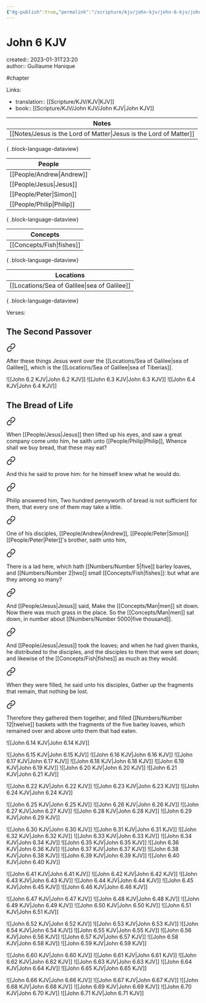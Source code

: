 ```yaml
---
{"dg-publish":true,"permalink":"/scripture/kjv/john-kjv/john-6-kjv/john-6-kjv/"}
---
```



# John 6 KJV

created:: 2023-01-31T23:20  
author:: Guillaume Hanique

#chapter

Links:

- translation:: [[Scripture/KJV/KJV\|KJV]]
- book:: [[Scripture/KJV/John KJV/John KJV\|John KJV]]

| Notes                                                                 |
| --------------------------------------------------------------------- |
| [[Notes/Jesus is the Lord of Matter\|Jesus is the Lord of Matter]] |

{ .block-language-dataview}

| People                       |
| ---------------------------- |
| [[People/Andrew\|Andrew]] |
| [[People/Jesus\|Jesus]]   |
| [[People/Peter\|Simon]]   |
| [[People/Philip\|Philip]] |

{ .block-language-dataview}

| Concepts                     |
| ---------------------------- |
| [[Concepts/Fish\|fishes]] |

{ .block-language-dataview}

| Locations                                       |
| ----------------------------------------------- |
| [[Locations/Sea of Galilee\|sea of Galilee]] |

{ .block-language-dataview}

Verses:

## The Second Passover


<div class="transclusion internal-embed is-loaded"><a class="markdown-embed-link" href="/scripture/kjv/john-kjv/john-6-kjv/john-6-1-kjv/" aria-label="Open link"><svg xmlns="http://www.w3.org/2000/svg" width="24" height="24" viewBox="0 0 24 24" fill="none" stroke="currentColor" stroke-width="2" stroke-linecap="round" stroke-linejoin="round" class="svg-icon lucide-link"><path d="M10 13a5 5 0 0 0 7.54.54l3-3a5 5 0 0 0-7.07-7.07l-1.72 1.71"></path><path d="M14 11a5 5 0 0 0-7.54-.54l-3 3a5 5 0 0 0 7.07 7.07l1.71-1.71"></path></svg></a><div class="markdown-embed">



After these things Jesus went over the [[Locations/Sea of Galilee\|sea of Galilee]], which is the [[Locations/Sea of Galilee\|sea of Tiberias]].

</div></div>

![[John 6.2 KJV\|John 6.2 KJV]]
![[John 6.3 KJV\|John 6.3 KJV]]
![[John 6.4 KJV\|John 6.4 KJV]]

## The Bread of Life


<div class="transclusion internal-embed is-loaded"><a class="markdown-embed-link" href="/scripture/kjv/john-kjv/john-6-kjv/john-6-5-kjv/" aria-label="Open link"><svg xmlns="http://www.w3.org/2000/svg" width="24" height="24" viewBox="0 0 24 24" fill="none" stroke="currentColor" stroke-width="2" stroke-linecap="round" stroke-linejoin="round" class="svg-icon lucide-link"><path d="M10 13a5 5 0 0 0 7.54.54l3-3a5 5 0 0 0-7.07-7.07l-1.72 1.71"></path><path d="M14 11a5 5 0 0 0-7.54-.54l-3 3a5 5 0 0 0 7.07 7.07l1.71-1.71"></path></svg></a><div class="markdown-embed">



When [[People/Jesus\|Jesus]] then lifted up his eyes, and saw a great company come unto him, he saith unto [[People/Philip\|Philip]], Whence shall we buy bread, that these may eat?


</div></div>


<div class="transclusion internal-embed is-loaded"><a class="markdown-embed-link" href="/scripture/kjv/john-kjv/john-6-kjv/john-6-6-kjv/" aria-label="Open link"><svg xmlns="http://www.w3.org/2000/svg" width="24" height="24" viewBox="0 0 24 24" fill="none" stroke="currentColor" stroke-width="2" stroke-linecap="round" stroke-linejoin="round" class="svg-icon lucide-link"><path d="M10 13a5 5 0 0 0 7.54.54l3-3a5 5 0 0 0-7.07-7.07l-1.72 1.71"></path><path d="M14 11a5 5 0 0 0-7.54-.54l-3 3a5 5 0 0 0 7.07 7.07l1.71-1.71"></path></svg></a><div class="markdown-embed">



And this he said to prove him: for he himself knew what he would do.


</div></div>


<div class="transclusion internal-embed is-loaded"><a class="markdown-embed-link" href="/scripture/kjv/john-kjv/john-6-kjv/john-6-7-kjv/" aria-label="Open link"><svg xmlns="http://www.w3.org/2000/svg" width="24" height="24" viewBox="0 0 24 24" fill="none" stroke="currentColor" stroke-width="2" stroke-linecap="round" stroke-linejoin="round" class="svg-icon lucide-link"><path d="M10 13a5 5 0 0 0 7.54.54l3-3a5 5 0 0 0-7.07-7.07l-1.72 1.71"></path><path d="M14 11a5 5 0 0 0-7.54-.54l-3 3a5 5 0 0 0 7.07 7.07l1.71-1.71"></path></svg></a><div class="markdown-embed">



Philip answered him, Two hundred pennyworth of bread is not sufficient for them, that every one of them may take a little.


</div></div>


<div class="transclusion internal-embed is-loaded"><a class="markdown-embed-link" href="/scripture/kjv/john-kjv/john-6-kjv/john-6-8-kjv/" aria-label="Open link"><svg xmlns="http://www.w3.org/2000/svg" width="24" height="24" viewBox="0 0 24 24" fill="none" stroke="currentColor" stroke-width="2" stroke-linecap="round" stroke-linejoin="round" class="svg-icon lucide-link"><path d="M10 13a5 5 0 0 0 7.54.54l3-3a5 5 0 0 0-7.07-7.07l-1.72 1.71"></path><path d="M14 11a5 5 0 0 0-7.54-.54l-3 3a5 5 0 0 0 7.07 7.07l1.71-1.71"></path></svg></a><div class="markdown-embed">



One of his disciples, [[People/Andrew\|Andrew]], [[People/Peter\|Simon]] [[People/Peter\|Peter]]'s brother, saith unto him,


</div></div>


<div class="transclusion internal-embed is-loaded"><a class="markdown-embed-link" href="/scripture/kjv/john-kjv/john-6-kjv/john-6-9-kjv/" aria-label="Open link"><svg xmlns="http://www.w3.org/2000/svg" width="24" height="24" viewBox="0 0 24 24" fill="none" stroke="currentColor" stroke-width="2" stroke-linecap="round" stroke-linejoin="round" class="svg-icon lucide-link"><path d="M10 13a5 5 0 0 0 7.54.54l3-3a5 5 0 0 0-7.07-7.07l-1.72 1.71"></path><path d="M14 11a5 5 0 0 0-7.54-.54l-3 3a5 5 0 0 0 7.07 7.07l1.71-1.71"></path></svg></a><div class="markdown-embed">



There is a lad here, which hath [[Numbers/Number 5\|five]] barley loaves, and [[Numbers/Number 2\|two]] small [[Concepts/Fish\|fishes]]: but what are they among so many?


</div></div>


<div class="transclusion internal-embed is-loaded"><a class="markdown-embed-link" href="/scripture/kjv/john-kjv/john-6-kjv/john-6-10-kjv/" aria-label="Open link"><svg xmlns="http://www.w3.org/2000/svg" width="24" height="24" viewBox="0 0 24 24" fill="none" stroke="currentColor" stroke-width="2" stroke-linecap="round" stroke-linejoin="round" class="svg-icon lucide-link"><path d="M10 13a5 5 0 0 0 7.54.54l3-3a5 5 0 0 0-7.07-7.07l-1.72 1.71"></path><path d="M14 11a5 5 0 0 0-7.54-.54l-3 3a5 5 0 0 0 7.07 7.07l1.71-1.71"></path></svg></a><div class="markdown-embed">



And [[People/Jesus\|Jesus]] said, Make the [[Concepts/Man\|men]] sit down. Now there was much grass in the place. So the [[Concepts/Man\|men]] sat down, in number about [[Numbers/Number 5000\|five thousand]].


</div></div>


<div class="transclusion internal-embed is-loaded"><a class="markdown-embed-link" href="/scripture/kjv/john-kjv/john-6-kjv/john-6-11-kjv/" aria-label="Open link"><svg xmlns="http://www.w3.org/2000/svg" width="24" height="24" viewBox="0 0 24 24" fill="none" stroke="currentColor" stroke-width="2" stroke-linecap="round" stroke-linejoin="round" class="svg-icon lucide-link"><path d="M10 13a5 5 0 0 0 7.54.54l3-3a5 5 0 0 0-7.07-7.07l-1.72 1.71"></path><path d="M14 11a5 5 0 0 0-7.54-.54l-3 3a5 5 0 0 0 7.07 7.07l1.71-1.71"></path></svg></a><div class="markdown-embed">



And [[People/Jesus\|Jesus]] took the loaves; and when he had given thanks, he distributed to the disciples, and the disciples to them that were set down; and likewise of the [[Concepts/Fish\|fishes]] as much as they would.


</div></div>


<div class="transclusion internal-embed is-loaded"><a class="markdown-embed-link" href="/scripture/kjv/john-kjv/john-6-kjv/john-6-12-kjv/" aria-label="Open link"><svg xmlns="http://www.w3.org/2000/svg" width="24" height="24" viewBox="0 0 24 24" fill="none" stroke="currentColor" stroke-width="2" stroke-linecap="round" stroke-linejoin="round" class="svg-icon lucide-link"><path d="M10 13a5 5 0 0 0 7.54.54l3-3a5 5 0 0 0-7.07-7.07l-1.72 1.71"></path><path d="M14 11a5 5 0 0 0-7.54-.54l-3 3a5 5 0 0 0 7.07 7.07l1.71-1.71"></path></svg></a><div class="markdown-embed">



When they were filled, he said unto his disciples, Gather up the fragments that remain, that nothing be lost.


</div></div>


<div class="transclusion internal-embed is-loaded"><a class="markdown-embed-link" href="/scripture/kjv/john-kjv/john-6-kjv/john-6-13-kjv/" aria-label="Open link"><svg xmlns="http://www.w3.org/2000/svg" width="24" height="24" viewBox="0 0 24 24" fill="none" stroke="currentColor" stroke-width="2" stroke-linecap="round" stroke-linejoin="round" class="svg-icon lucide-link"><path d="M10 13a5 5 0 0 0 7.54.54l3-3a5 5 0 0 0-7.07-7.07l-1.72 1.71"></path><path d="M14 11a5 5 0 0 0-7.54-.54l-3 3a5 5 0 0 0 7.07 7.07l1.71-1.71"></path></svg></a><div class="markdown-embed">



Therefore they gathered them together, and filled [[Numbers/Number 12\|twelve]] baskets with the fragments of the five barley loaves, which remained over and above unto them that had eaten.


</div></div>

![[John 6.14 KJV\|John 6.14 KJV]]

![[John 6.15 KJV\|John 6.15 KJV]]
![[John 6.16 KJV\|John 6.16 KJV]]
![[John 6.17 KJV\|John 6.17 KJV]]
![[John 6.18 KJV\|John 6.18 KJV]]
![[John 6.19 KJV\|John 6.19 KJV]]
![[John 6.20 KJV\|John 6.20 KJV]]
![[John 6.21 KJV\|John 6.21 KJV]]

![[John 6.22 KJV\|John 6.22 KJV]]
![[John 6.23 KJV\|John 6.23 KJV]]
![[John 6.24 KJV\|John 6.24 KJV]]

![[John 6.25 KJV\|John 6.25 KJV]]
![[John 6.26 KJV\|John 6.26 KJV]]
![[John 6.27 KJV\|John 6.27 KJV]]
![[John 6.28 KJV\|John 6.28 KJV]]
![[John 6.29 KJV\|John 6.29 KJV]]

![[John 6.30 KJV\|John 6.30 KJV]]
![[John 6.31 KJV\|John 6.31 KJV]]
![[John 6.32 KJV\|John 6.32 KJV]]
![[John 6.33 KJV\|John 6.33 KJV]]
![[John 6.34 KJV\|John 6.34 KJV]]
![[John 6.35 KJV\|John 6.35 KJV]]
![[John 6.36 KJV\|John 6.36 KJV]]
![[John 6.37 KJV\|John 6.37 KJV]]
![[John 6.38 KJV\|John 6.38 KJV]]
![[John 6.39 KJV\|John 6.39 KJV]]
![[John 6.40 KJV\|John 6.40 KJV]]

![[John 6.41 KJV\|John 6.41 KJV]]
![[John 6.42 KJV\|John 6.42 KJV]]
![[John 6.43 KJV\|John 6.43 KJV]]
![[John 6.44 KJV\|John 6.44 KJV]]
![[John 6.45 KJV\|John 6.45 KJV]]
![[John 6.46 KJV\|John 6.46 KJV]]

![[John 6.47 KJV\|John 6.47 KJV]]
![[John 6.48 KJV\|John 6.48 KJV]]
![[John 6.49 KJV\|John 6.49 KJV]]
![[John 6.50 KJV\|John 6.50 KJV]]
![[John 6.51 KJV\|John 6.51 KJV]]

![[John 6.52 KJV\|John 6.52 KJV]]
![[John 6.53 KJV\|John 6.53 KJV]]
![[John 6.54 KJV\|John 6.54 KJV]]
![[John 6.55 KJV\|John 6.55 KJV]]
![[John 6.56 KJV\|John 6.56 KJV]]
![[John 6.57 KJV\|John 6.57 KJV]]
![[John 6.58 KJV\|John 6.58 KJV]]
![[John 6.59 KJV\|John 6.59 KJV]]

![[John 6.60 KJV\|John 6.60 KJV]]
![[John 6.61 KJV\|John 6.61 KJV]]
![[John 6.62 KJV\|John 6.62 KJV]]
![[John 6.63 KJV\|John 6.63 KJV]]
![[John 6.64 KJV\|John 6.64 KJV]]
![[John 6.65 KJV\|John 6.65 KJV]]

![[John 6.66 KJV\|John 6.66 KJV]]
![[John 6.67 KJV\|John 6.67 KJV]]
![[John 6.68 KJV\|John 6.68 KJV]]
![[John 6.69 KJV\|John 6.69 KJV]]
![[John 6.70 KJV\|John 6.70 KJV]]
![[John 6.71 KJV\|John 6.71 KJV]]
